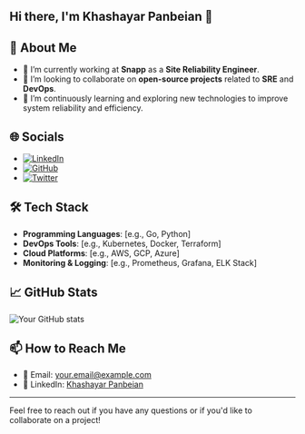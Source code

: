 ## Hi there, I'm Khashayar Panbeian 👋

## 💫 About Me
- 🔭 I’m currently working at **Snapp** as a **Site Reliability Engineer**.
- 👯 I’m looking to collaborate on **open-source projects** related to **SRE** and **DevOps**.
- 🌱 I’m continuously learning and exploring new technologies to improve system reliability and efficiency.

## 🌐 Socials
- [![LinkedIn](https://img.shields.io/badge/LinkedIn-Profile-blue?style=flat-square&logo=linkedin)](https://www.linkedin.com/in/khashayar-panbeian-8533a1201/)
- [![GitHub](https://img.shields.io/badge/GitHub-Profile-black?style=flat-square&logo=github)](https://github.com/yourusername)
- [![Twitter](https://img.shields.io/badge/Twitter-Profile-blue?style=flat-square&logo=twitter)](https://twitter.com/yourusername)

## 🛠️ Tech Stack
- **Programming Languages**: [e.g., Go, Python]
- **DevOps Tools**: [e.g., Kubernetes, Docker, Terraform]
- **Cloud Platforms**: [e.g., AWS, GCP, Azure]
- **Monitoring & Logging**: [e.g., Prometheus, Grafana, ELK Stack]

## 📈 GitHub Stats
![Your GitHub stats](https://github-readme-stats.vercel.app/api?username=yourusername&show_icons=true&theme=radical)

## 📫 How to Reach Me
- 📧 Email: [your.email@example.com](mailto:your.email@example.com)
- 💬 LinkedIn: [Khashayar Panbeian](https://www.linkedin.com/in/khashayar-panbeian-8533a1201/)

---

Feel free to reach out if you have any questions or if you'd like to collaborate on a project!
